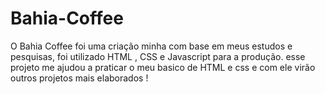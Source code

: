 # Bahia-Coffee

O Bahia Coffee foi uma criação minha com base em meus estudos e pesquisas, foi utilizado HTML , CSS e Javascript para a produção.
esse projeto me ajudou a praticar o meu basico de HTML e css e com ele virão outros projetos mais elaborados !
